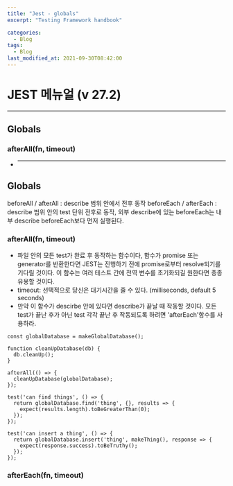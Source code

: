 ```yaml
---
title: "Jest - globals"
excerpt: "Testing Framework handbook"

categories:
  - Blog
tags:
  - Blog
last_modified_at: 2021-09-30T08:42:00
---
```


# JEST 메뉴얼 (v 27.2)

---

## Globals

### afterAll(fn, timeout)

- ***

## Globals

beforeAll / afterAll : describe 범위 안에서 전후 동작
beforeEach / afterEach : describe 범위 안의 test 단위 전후로 동작, 외부 describe에 있는 beforeEach는 내부 describe beforeEach보다 먼저 실행된다.

### afterAll(fn, timeout)

- 파일 안의 모든 test가 완료 후 동작하는 함수이다, 함수가 promise 또는 generator를 반환한다면 JEST는 진행하기 전에 promise로부터 resolve되기를 기다릴 것이다. 이 함수는 여러 테스트 간에 전역 변수를 초기화되길 원한다면 종종 유용할 것이다.
- timeout: 선택적으로 당신은 대기시간을 줄 수 있다. (milliseconds, default 5 seconds)
- 만약 이 함수가 descirbe 안에 있다면 describe가 끝날 때 작동할 것이다. 모든 test가 끝난 후가 아닌 test 각각 끝난 후 작동되도록 하려면 'afterEach'함수를 사용하라.

```
const globalDatabase = makeGlobalDatabase();

function cleanUpDatabase(db) {
  db.cleanUp();
}

afterAll(() => {
  cleanUpDatabase(globalDatabase);
});

test('can find things', () => {
  return globalDatabase.find('thing', {}, results => {
    expect(results.length).toBeGreaterThan(0);
  });
});

test('can insert a thing', () => {
  return globalDatabase.insert('thing', makeThing(), response => {
    expect(response.success).toBeTruthy();
  });
});
```

### afterEach(fn, timeout)
